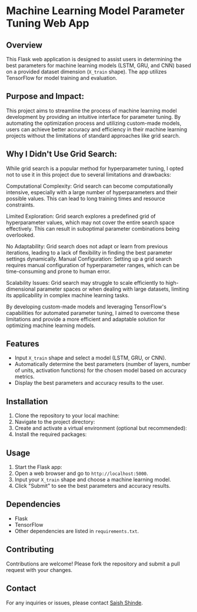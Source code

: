 # Machine Learning Model Parameter Tuning Web App

## Overview
This Flask web application is designed to assist users in determining the best parameters for machine learning models (LSTM, GRU, and CNN) based on a provided dataset dimension (`X_train` shape). The app utilizes TensorFlow for model training and evaluation.

## Purpose and Impact:
This project aims to streamline the process of machine learning model development by providing an intuitive interface for parameter tuning. By automating the optimization process and utilizing custom-made models, users can achieve better accuracy and efficiency in their machine learning projects without the limitations of standard approaches like grid search.

## Why I Didn't Use Grid Search:
While grid search is a popular method for hyperparameter tuning, I opted not to use it in this project due to several limitations and drawbacks:

Computational Complexity: Grid search can become computationally intensive, especially with a large number of hyperparameters and their possible values. This can lead to long training times and resource constraints.

Limited Exploration: Grid search explores a predefined grid of hyperparameter values, which may not cover the entire search space effectively. This can result in suboptimal parameter combinations being overlooked.

No Adaptability: Grid search does not adapt or learn from previous iterations, leading to a lack of flexibility in finding the best parameter settings dynamically.
Manual Configuration: Setting up a grid search requires manual configuration of hyperparameter ranges, which can be time-consuming and prone to human error.

Scalability Issues: Grid search may struggle to scale efficiently to high-dimensional parameter spaces or when dealing with large datasets, limiting its applicability in complex machine learning tasks.

By developing custom-made models and leveraging TensorFlow's capabilities for automated parameter tuning, I aimed to overcome these limitations and provide a more efficient and adaptable solution for optimizing machine learning models.

## Features
- Input `X_train` shape and select a model (LSTM, GRU, or CNN).
- Automatically determine the best parameters (number of layers, number of units, activation functions) for the chosen model based on accuracy metrics.
- Display the best parameters and accuracy results to the user.

## Installation
1. Clone the repository to your local machine:
2. Navigate to the project directory:
3. Create and activate a virtual environment (optional but recommended):
4. Install the required packages:

## Usage
1. Start the Flask app:
2. Open a web browser and go to `http://localhost:5000`.
3. Input your `X_train` shape and choose a machine learning model.
4. Click "Submit" to see the best parameters and accuracy results.

## Dependencies
- Flask
- TensorFlow
- Other dependencies are listed in `requirements.txt`.

## Contributing
Contributions are welcome! Please fork the repository and submit a pull request with your changes.

## Contact
For any inquiries or issues, please contact [Saish Shinde](saish.shinde.jb@gmail.com).
